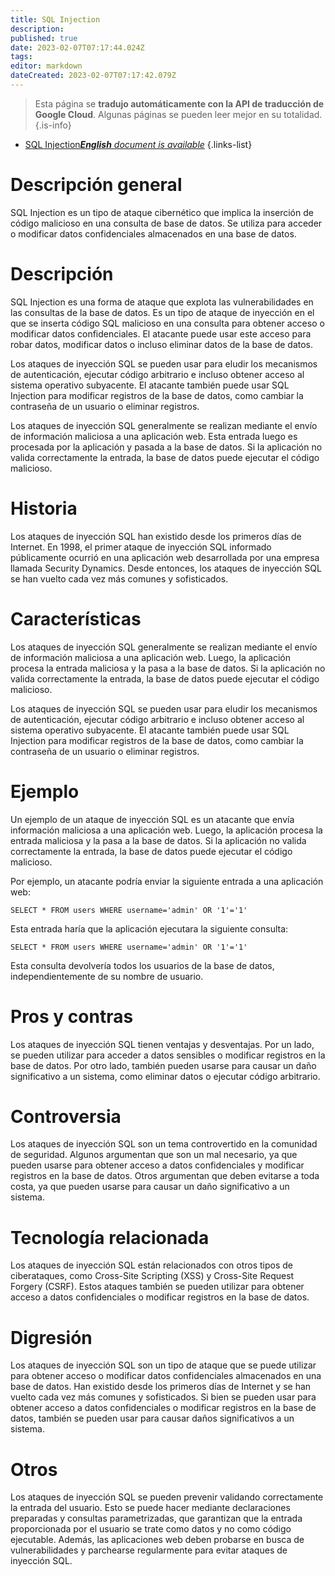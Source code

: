 ```yaml
---
title: SQL Injection
description: 
published: true
date: 2023-02-07T07:17:44.024Z
tags: 
editor: markdown
dateCreated: 2023-02-07T07:17:42.079Z
---
```


> Esta página se **tradujo automáticamente con la API de traducción de Google Cloud**.
Algunas páginas se pueden leer mejor en su totalidad.{.is-info}



- [SQL Injection***English** document is available*](/en/Knowledge-base/Dictionary/sql-injection)
{.links-list}


# Descripción general
SQL Injection es un tipo de ataque cibernético que implica la inserción de código malicioso en una consulta de base de datos. Se utiliza para acceder o modificar datos confidenciales almacenados en una base de datos.

# Descripción
SQL Injection es una forma de ataque que explota las vulnerabilidades en las consultas de la base de datos. Es un tipo de ataque de inyección en el que se inserta código SQL malicioso en una consulta para obtener acceso o modificar datos confidenciales. El atacante puede usar este acceso para robar datos, modificar datos o incluso eliminar datos de la base de datos.

Los ataques de inyección SQL se pueden usar para eludir los mecanismos de autenticación, ejecutar código arbitrario e incluso obtener acceso al sistema operativo subyacente. El atacante también puede usar SQL Injection para modificar registros de la base de datos, como cambiar la contraseña de un usuario o eliminar registros.

Los ataques de inyección SQL generalmente se realizan mediante el envío de información maliciosa a una aplicación web. Esta entrada luego es procesada por la aplicación y pasada a la base de datos. Si la aplicación no valida correctamente la entrada, la base de datos puede ejecutar el código malicioso.

# Historia
Los ataques de inyección SQL han existido desde los primeros días de Internet. En 1998, el primer ataque de inyección SQL informado públicamente ocurrió en una aplicación web desarrollada por una empresa llamada Security Dynamics. Desde entonces, los ataques de inyección SQL se han vuelto cada vez más comunes y sofisticados.

# Características
Los ataques de inyección SQL generalmente se realizan mediante el envío de información maliciosa a una aplicación web. Luego, la aplicación procesa la entrada maliciosa y la pasa a la base de datos. Si la aplicación no valida correctamente la entrada, la base de datos puede ejecutar el código malicioso.

Los ataques de inyección SQL se pueden usar para eludir los mecanismos de autenticación, ejecutar código arbitrario e incluso obtener acceso al sistema operativo subyacente. El atacante también puede usar SQL Injection para modificar registros de la base de datos, como cambiar la contraseña de un usuario o eliminar registros.

# Ejemplo
Un ejemplo de un ataque de inyección SQL es un atacante que envía información maliciosa a una aplicación web. Luego, la aplicación procesa la entrada maliciosa y la pasa a la base de datos. Si la aplicación no valida correctamente la entrada, la base de datos puede ejecutar el código malicioso.

Por ejemplo, un atacante podría enviar la siguiente entrada a una aplicación web:

```
SELECT * FROM users WHERE username='admin' OR '1'='1'
```

Esta entrada haría que la aplicación ejecutara la siguiente consulta:

```
SELECT * FROM users WHERE username='admin' OR '1'='1'
```

Esta consulta devolvería todos los usuarios de la base de datos, independientemente de su nombre de usuario.

# Pros y contras
Los ataques de inyección SQL tienen ventajas y desventajas. Por un lado, se pueden utilizar para acceder a datos sensibles o modificar registros en la base de datos. Por otro lado, también pueden usarse para causar un daño significativo a un sistema, como eliminar datos o ejecutar código arbitrario.

# Controversia
Los ataques de inyección SQL son un tema controvertido en la comunidad de seguridad. Algunos argumentan que son un mal necesario, ya que pueden usarse para obtener acceso a datos confidenciales y modificar registros en la base de datos. Otros argumentan que deben evitarse a toda costa, ya que pueden usarse para causar un daño significativo a un sistema.

# Tecnología relacionada
Los ataques de inyección SQL están relacionados con otros tipos de ciberataques, como Cross-Site Scripting (XSS) y Cross-Site Request Forgery (CSRF). Estos ataques también se pueden utilizar para obtener acceso a datos confidenciales o modificar registros en la base de datos.

# Digresión
Los ataques de inyección SQL son un tipo de ataque que se puede utilizar para obtener acceso o modificar datos confidenciales almacenados en una base de datos. Han existido desde los primeros días de Internet y se han vuelto cada vez más comunes y sofisticados. Si bien se pueden usar para obtener acceso a datos confidenciales o modificar registros en la base de datos, también se pueden usar para causar daños significativos a un sistema.

# Otros
Los ataques de inyección SQL se pueden prevenir validando correctamente la entrada del usuario. Esto se puede hacer mediante declaraciones preparadas y consultas parametrizadas, que garantizan que la entrada proporcionada por el usuario se trate como datos y no como código ejecutable. Además, las aplicaciones web deben probarse en busca de vulnerabilidades y parchearse regularmente para evitar ataques de inyección SQL.